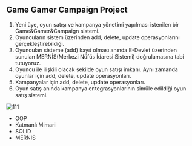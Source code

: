 ## Game Gamer Campaign Project

1. Yeni üye, oyun satışı ve kampanya yönetimi yapılması istenilen bir Game&Gamer&Campaign sistemi.
2. Oyuncuların sistem üzerinden add, delete, update operasyonlarını gerçekleştirebildiği.
3. Oyuncuları sisteme (add) kayıt olması anında E-Devlet üzerinden sunulan MERNİS(Merkezi Nüfüs İdaresi Sistemi) doğrulamasına tabi tutuyoruz.
4. Oyuncu ile ilişkili olacak şekilde oyun satışı imkanı. Aynı zamanda oyunlar için add, delete, update operasyonları.
5. Kampanyalar için add, delete, update operasyonları.
6. Oyun satış anında kampanya entegrasyonlarının simüle edildiği oyun satış sistemi.

![111](https://user-images.githubusercontent.com/81384110/117567359-b1eb5280-b0c4-11eb-8877-3ede8231cad5.png)

* OOP
* Katmanlı Mimari
* SOLID
* MERNIS






